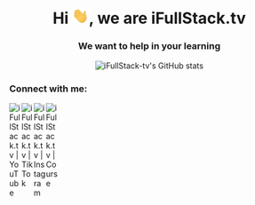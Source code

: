 <h1 align="center">Hi <img src="https://raw.githubusercontent.com/BrunoS3D/BrunoS3D/master/wave.gif" width="30px">, we are iFullStack.tv</h1>
<h3 align="center">We want to help in your learning</h3>
 
 <div align="center" >

![iFullStack-tv's GitHub stats](https://github-readme-stats.vercel.app/api?username=ifullstack-tv&bg_color=30,e96443,904e95&title_color=fff&text_color=fff)

<!-- [![Top Langs](https://github-readme-stats.vercel.app/api/top-langs/?username=ifullstack-tv03&layout=compact&theme=radical&bg_color=30,0d0d0d,191919&title_color=fff&text_color=fff&icon_color=79ff97)](https://github.com/anuraghazra/github-readme-stats) -->

</div>

### Connect with me:

[<img align="left" alt="iFullStack.tv | YouTube" width="22px" src="https://cdn.jsdelivr.net/npm/simple-icons@v3/icons/youtube.svg" />][youtube]
[<img align="left" alt="iFullStack.tv | TikTok" width="22px" src="https://cdn.jsdelivr.net/npm/simple-icons@4.21.0/icons/tiktok.svg" />][tiktok]
[<img align="left" alt="iFullStack.tv | Instagram" width="22px" src="https://cdn.jsdelivr.net/npm/simple-icons@v3/icons/instagram.svg" />][instagram]
[<img align="left" alt="iFullStack.tv | Course" width="22px" src="https://cdn.jsdelivr.net/npm/simple-icons@4.21.0/icons/gitbook.svg" />][dev course]

[dev course]: http://bit.ly/CursoFullStackTurbo
[tiktok]: https://vm.tiktok.com/ZMeCfQN72/
[youtube]: https://www.youtube.com/channel/UCDUs_tL_rNpmwR3Ep7ZtchA?sub_confirmation=1
[instagram]: https://www.instagram.com/ifullstack.tv/

<!--
**iFullStack-tv/iFullStack-tv** is a ✨ _special_ ✨ repository because its `README.md` (this file) appears on your GitHub profile.

Here are some ideas to get you started:

- 🔭 I’m currently working on ...
- 🌱 I’m currently learning ...
- 👯 I’m looking to collaborate on ...
- 🤔 I’m looking for help with ...
- 💬 Ask me about ...
- 📫 How to reach me: ...
- 😄 Pronouns: ...
- ⚡ Fun fact: ...
-->
